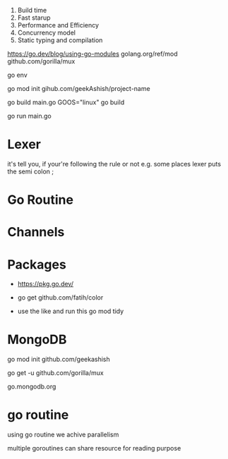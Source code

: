 1. Build time
2. Fast starup
3. Performance and Efficiency
4. Concurrency model
5. Static typing and compilation

https://go.dev/blog/using-go-modules
golang.org/ref/mod
github.com/gorilla/mux

go env

go mod init gihub.com/geekAshish/project-name

go build main.go
GOOS="linux" go build

go run main.go

# Lexer

it's tell you, if your're following the rule or not
e.g. some places lexer puts the semi colon ;

# Go Routine

# Channels

# Packages

- https://pkg.go.dev/

- go get github.com/fatih/color

- use the like and run this
  go mod tidy

# MongoDB

go mod init github.com/geekashish

go get -u github.com/gorilla/mux

go.mongodb.org

# go routine

using go routine we achive parallelism

multiple goroutines can share resource for reading purpose

